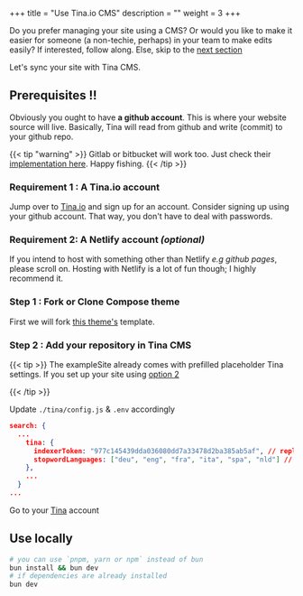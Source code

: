 +++
title = "Use Tina.io CMS"
description = ""
weight = 3
+++

Do you prefer managing your site using a CMS? Or would you like to make it easier for someone (a non-techie, perhaps) in your team to make edits easily? If interested, follow along. Else, skip to the [next section](../organize-content/)

Let's sync your site with Tina CMS.

## Prerequisites !!

Obviously you ought to have __a github account__. This is where your website source will live. Basically, Tina will read from github and write (commit) to your github repo.

{{< tip "warning" >}}
Gitlab or bitbucket will work too. Just check their [implementation here](https://Tina.io/docs/git-sync/gitlab/). Happy fishing.
{{< /tip >}}

### Requirement 1 : A Tina.io account

Jump over to [Tina.io](https://tina.io/) and sign up for an account. Consider signing up using your github account. That way, you don't have to deal with passwords.

### Requirement 2: A Netlify account _(optional)_

If you intend to host with something other than Netlify _e.g github pages_, please scroll on. Hosting with Netlify is a lot of fun though; I highly recommend it.

### Step 1 : Fork or Clone Compose theme

First we will fork [this theme's](https://github.com/onweru/compose) template.

### Step 2 : Add your repository in Tina CMS

{{< tip >}}
The exampleSite already comes with prefilled placeholder Tina settings. If you set up your site using [option 2](../install-theme/#option-2-recommended)

{{< /tip >}}

Update `./tina/config.js` & `.env` accordingly

```json
search: {
  ...
    tina: {
      indexerToken: "977c145439dda036080dd7a33478d2ba385ab5af", // replace
      stopwordLanguages: ["deu", "eng", "fra", "ita", "spa", "nld"] // consider adding or removing languages https://github.com/fergiemcdowall/stopword#language-code
    },
    ...
  }
...
```

Go to your [Tina](https://tina.io/) account

## Use locally

```sh
# you can use `pnpm, yarn or npm` instead of bun
bun install && bun dev
# if dependencies are already installed
bun dev
```
